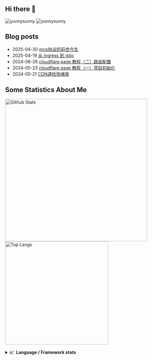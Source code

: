 ## Hi there 👋
![yunnysunny](https://komarev.com/ghpvc/?username=yunnysunny)
![yunnysunny](https://visitor-badge.glitch.me/badge?page_id=yunnysunny.profile)


## Blog posts
<!-- BLOG-POST-LIST:START -->
- 2025-04-30 [mcp协议的前世今生](https://blog.whyun.com/posts/mcp-history/)
- 2025-04-19 [从 ingress 到 istio](https://blog.whyun.com/posts/from-ingress-to-istio/)
- 2024-06-26 [cloudflare page 教程（二）路由配置](https://blog.whyun.com/posts/routers-on-cloudflare-pages/)
- 2024-05-23 [cloudflare page 教程（一）项目初始化](https://blog.whyun.com/posts/project-init-on-cloudflare-pages/)
- 2024-05-21 [CDN遇险惊魂夜](https://blog.whyun.com/posts/attack-and-defense-on-cdn/)<!-- BLOG-POST-LIST:END -->


## Some Statistics About Me
<p>
	<img  style="width:460px;" src="https://github-readme-stats.vercel.app/api?username=yunnysunny&show_icons=true&layout=compact&title_color=ffffff&icon_color=bb2acf&text_color=daf7dc&bg_color=151515" alt="Github Stats"/>
	<img style="width:334px;"src="https://github-readme-stats.vercel.app/api/top-langs/?username=yunnysunny&show_icons=true&layout=compact&exclude_repo=yunnysunny.github.io&title_color=ffffff&icon_color=bb2acf&text_color=daf7dc&bg_color=151515" alt="Top Langs" />
</p>
<div style="clear:both;height:1px;"></div>
<details>
  <summary><b>📈&nbsp;&nbsp;Language&nbsp;/&nbsp;Framework stats</b></summary>
  <br/>
<a href="https://profile.codersrank.io/user/yunnysunny/"><img src="https://cr-skills-chart-widget.azurewebsites.net/api/api?username=yunnysunny&skills=JavaScript,TypeScript,C%2B%2B,C,Go,Java,Shell,Dockerfile" /></a>
</details>












